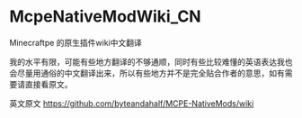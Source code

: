 # McpeNativeModWiki_CN
Minecraftpe 的原生插件wiki中文翻译

我的水平有限，可能有些地方翻译的不够通顺，同时有些比较难懂的英语表达我也会尽量用通俗的中文翻译出来，所以有些地方并不是完全贴合作者的意思，如有需要请直接看原文。

英文原文 https://github.com/byteandahalf/MCPE-NativeMods/wiki

